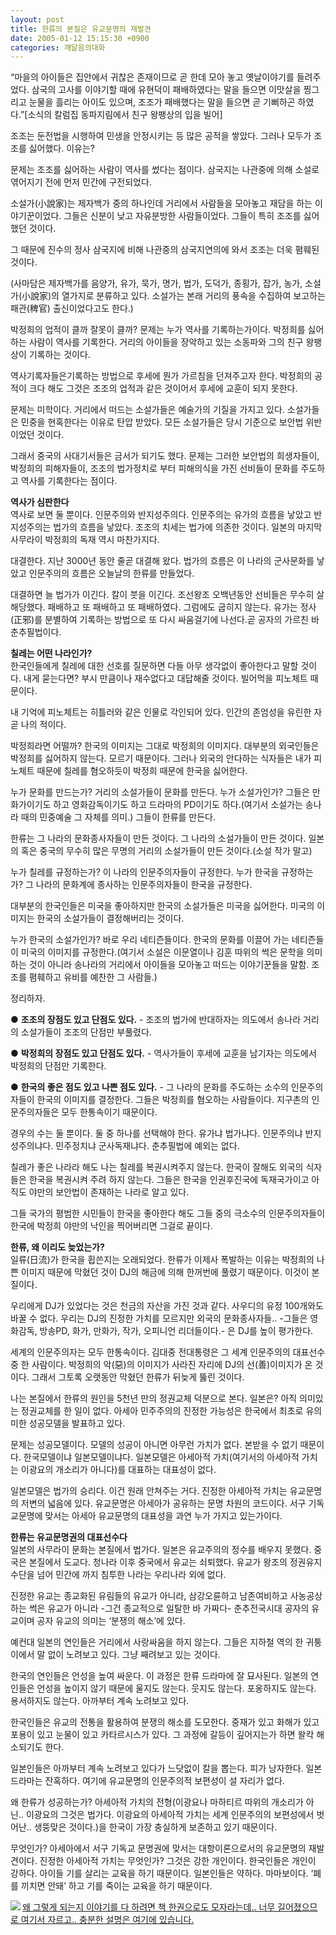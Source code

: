 ```yaml
---
layout: post
title: 한류의 본질은 유교문명의 재발견
date: 2005-01-12 15:15:30 +0900
categories: 깨달음의대화
---
```

“마을의 아이들은 집안에서 귀찮은 존재이므로 곧 한데 모아 놓고 옛날이야기를 들려주었다. 삼국의 고사를 이야기할 때에 유현덕이 패배하였다는 말을 들으면 이맛살을 찡그리고 눈물을 흘리는 아이도 있으며, 조조가 패배했다는 말을 들으면 곧 기뻐하곤 하였다.”[소식의 칼럼집 동파지림에서 친구 왕팽상의 입을 빌어]    
  
조조는 둔전법을 시행하여 민생을 안정시키는 등 많은 공적을 쌓았다. 그러나 모두가 조조를 싫어했다. 이유는?    
  
문제는 조조를 싫어하는 사람이 역사를 썼다는 점이다. 삼국지는 나관중에 의해 소설로 엮어지기 전에 먼저 민간에 구전되었다.    
  
소설가(小說家)는 제자백가 중의 하나인데 거리에서 사람들을 모아놓고 재담을 하는 이야기꾼이었다. 그들은 신분이 낮고 자유분방한 사람들이었다. 그들이 특히 조조를 싫어했던 것이다.    
  
그 때문에 진수의 정사 삼국지에 비해 나관중의 삼국지연의에 와서 조조는 더욱 폄훼된 것이다.    
  
(사마담은 제자백가를 음양가, 유가, 묵가, 명가, 법가, 도덕가, 종횡가, 잡가, 농가, 소설가(小說家)의 열가지로 분류하고 있다. 소설가는 본래 거리의 풍속을 수집하여 보고하는 패관(稗官) 출신이었다고도 한다.)    
  
박정희의 업적이 클까 잘못이 클까? 문제는 누가 역사를 기록하는가이다. 박정희를 싫어하는 사람이 역사를 기록한다. 거리의 아이들을 장악하고 있는 소동파와 그의 친구 왕팽상이 기록하는 것이다.    
  
역사기록자들은기록하는 방법으로 후세에 뭔가 가르침을 던져주고자 한다. 박정희의 공적이 크다 해도 그것은 조조의 업적과 같은 것이어서 후세에 교훈이 되지 못한다.    
  
문제는 미학이다. 거리에서 떠드는 소설가들은 예술가의 기질을 가지고 있다. 소설가들은 민중을 현혹한다는 이유로 탄압 받았다. 모든 소설가들은 당시 기준으로 보안법 위반이었던 것이다.    
  
그래서 중국의 사대기서들은 금서가 되기도 했다. 문제는 그러한 보안법의 희생자들이, 박정희의 피해자들이, 조조의 법가정치로 부터 피해의식을 가진 선비들이 문화를 주도하고 역사를 기록한다는 점이다. 
  
  
**역사가 심판한다**   
역사로 보면 둘 뿐이다. 인문주의와 반지성주의다. 인문주의는 유가의 흐름을 낳았고 반지성주의는 법가의 흐름을 낳았다. 조조의 치세는 법가에 의존한 것이다. 일본의 마지막 사무라이 박정희의 독재 역시 마찬가지다.    
  
대결한다. 지난 3000년 동안 줄곧 대결해 왔다. 법가의 흐름은 이 나라의 군사문화를 낳았고 인문주의의 흐름은 오늘날의 한류를 만들었다.    
  
대결하면 늘 법가가 이긴다. 칼이 붓을 이긴다. 조선왕조 오백년동안 선비들은 무수히 살해당했다. 패배하고 또 패배하고 또 패배하였다. 그럼에도 굽히지 않는다. 유가는 정사(正邪)를 분별하여 기록하는 방법으로 또 다시 싸움걸기에 나선다.곧 공자의 가르친 바 춘추필법이다.    
  
**칠레는 어떤 나라인가?**   
한국인들에게 칠레에 대한 선호를 질문하면 다들 아무 생각없이 좋아한다고 말할 것이다. 내게 묻는다면? 부시 만큼이나 재수없다고 대답해줄 것이다. 빌어먹을 피노체트 때문이다.    
  
내 기억에 피노체트는 히틀러와 같은 인물로 각인되어 있다. 인간의 존엄성을 유린한 자 곧 나의 적이다.    
  
박정희라면 어떨까? 한국의 이미지는 그대로 박정희의 이미지다. 대부분의 외국인들은 박정희를 싫어하지 않는다. 모르기 때문이다. 그러나 외국의 안다하는 식자들은 내가 피노체트 때문에 칠레를 혐오하듯이 박정희 때문에 한국을 싫어한다.    
  
누가 문화를 만드는가? 거리의 소설가들이 문화를 만든다. 누가 소설가인가? 그들은 만화가이기도 하고 영화감독이기도 하고 드라마의 PD이기도 하다.(여기서 소설가는 송나라 때의 민중예술 그 자체를 의미.) 그들이 한류를 만든다.    
  
한류는 그 나라의 문화종사자들이 만든 것이다. 그 나라의 소설가들이 만든 것이다. 일본의 혹은 중국의 무수히 많은 무명의 거리의 소설가들이 만든 것이다.(소설 작가 말고)    
  
누가 칠레를 규정하는가? 이 나라의 인문주의자들이 규정한다. 누가 한국을 규정하는가? 그 나라의 문화계에 종사하는 인문주의자들이 한국을 규정한다. 
  
  
대부분의 한국인들은 미국을 좋아하지만 한국의 소설가들은 미국을 싫어한다. 미국의 이미지는 한국의 소설가들이 결정해버리는 것이다. 
  
  
누가 한국의 소설가인가? 바로 우리 네티즌들이다. 한국의 문화를 이끌어 가는 네티즌들이 미국의 이미지를 규정한다.(여기서 소설은 이문열이나 김훈 따위의 썩은 문학을 의미하는 것이 아니라 송나라의 거리에서 아이들을 모아놓고 떠드는 이야기꾼들을 말함. 조조를 폄훼하고 유비를 예찬한 그 사람들.)    
  
정리하자.    
  
● **조조의 장점도 있고 단점도 있다.** - 조조의 법가에 반대하자는 의도에서 송나라 거리의 소설가들이 조조의 단점만 부풀렸다.    
  
● **박정희의 장점도 있고 단점도 있다.** - 역사가들이 후세에 교훈을 남기자는 의도에서 박정희의 단점만 기록한다.    
  
● **한국의 좋은 점도 있고 나쁜 점도 있다.** - 그 나라의 문화를 주도하는 소수의 인문주의자들이 한국의 이미지를 결정한다. 그들은 박정희를 혐오하는 사람들이다. 지구촌의 인문주의자들은 모두 한통속이기 때문이다.    
  
경우의 수는 둘 뿐이다. 둘 중 하나를 선택해야 한다. 유가냐 법가냐다. 인문주의냐 반지성주의냐다. 민주정치냐 군사독재냐다. 춘추필법에 예외는 없다. 
  
  
칠레가 좋은 나라라 해도 나는 칠레를 복권시켜주지 않는다. 한국이 잘해도 외국의 식자들은 한국을 복권시켜 주려 하지 않는다. 그들은 한국을 인권후진국에 독재국가이고 아직도 야만의 보안법이 존재하는 나라로 알고 있다.    
  
그들 국가의 평범한 시민들이 한국을 좋아한다 해도 그들 중의 극소수의 인문주의자들이 한국에 박정희 야만의 낙인을 찍어버리면 그걸로 끝이다. 
  
  
**한류, 왜 이리도 늦었는가?**   
일류(日流)가 한국을 휩쓴지는 오래되었다. 한류가 이제사 폭발하는 이유는 박정희의 나쁜 이미지 때문에 막혔던 것이 DJ의 해금에 의해 한꺼번에 풀렸기 때문이다. 이것이 본질이다.    
  
우리에게 DJ가 있었다는 것은 천금의 자산을 가진 것과 같다. 사우디의 유정 100개와도 바꿀 수 없다. 우리는 DJ의 진정한 가치를 모르지만 외국의 문화종사자들.. -그들은 영화감독, 방송PD, 화가, 만화가, 작가, 오피니언 리더들이다.- 은 DJ를 높이 평가한다.    
  
세계의 인문주의자는 모두 한통속이다. 김대중 전대통령은 그 세계 인문주의의 대표선수 중 한 사람이다. 박정희의 악(惡)의 이미지가 사라진 자리에 DJ의 선(善)이미지가 온 것이다. 그래서 그토록 오랫동안 막혔던 한류가 뒤늦게 뚫린 것이다.    
  
나는 본질에서 한류의 원인을 5천년 만의 정권교체 덕분으로 본다. 일본은? 아직 의미있는 정권교체를 한 일이 없다. 아세아 민주주의의 진정한 가능성은 한국에서 최초로 유의미한 성공모델을 발표하고 있다.    
  
문제는 성공모델이다. 모델의 성공이 아니면 아무런 가치가 없다. 본받을 수 없기 때문이다. 한국모델이냐 일본모델이냐다. 일본모델은 아세아적 가치(여기서의 아세아적 가치는 이광요의 개소리가 아니다)를 대표하는 대표성이 없다.    
  
일본모델은 법가의 승리다. 이건 원래 안쳐주는 거다. 진정한 아세아적 가치는 유교문명의 저변의 넓음에 있다. 유교문명은 아세아가 공유하는 문명 차원의 코드이다. 서구 기독교문명에 맞서는 아세아 유교문명의 대표성을 과연 누가 가지고 있는가이다.    
  
**한류는 유교문명권의 대표선수다**   
일본의 사무라이 문화는 본질에서 법가다. 일본은 유교주의의 정수를 배우지 못했다. 중국은 본질에서 도교다. 청나라 이후 중국에서 유교는 쇠퇴했다. 유교가 왕조의 정권유지수단을 넘어 민간에 까지 침투한 나라는 우리나라 외에 없다.    
  
진정한 유교는 종교화된 유림들의 유교가 아니라, 삼강오륜하고 남존여비하고 사농공상하는 썩은 유교가 아니라 -그건 종교적으로 일탈한 바 가짜다- 춘추전국시대 공자의 유교이며 공자 유교의 의미는 ‘분쟁의 해소’에 있다.    
  
예컨대 일본의 연인들은 거리에서 사랑싸움을 하지 않는다. 그들은 지하철 역의 한 귀퉁이에서 말 없이 노려보고 있다. 그냥 째려보고 있는 것이다. 
  
  
한국의 연인들은 언성을 높여 싸운다. 이 과정은 한류 드라마에 잘 묘사된다. 일본의 연인들은 언성을 높이지 않기 때문에 울지도 않는다. 웃지도 않는다. 포옹하지도 않는다. 용서하지도 않는다. 아까부터 계속 노려보고 있다.    
  
한국인들은 유교의 전통을 활용하여 분쟁의 해소를 도모한다. 중재가 있고 화해가 있고 포용이 있고 눈물이 있고 카타르시스가 있다. 그 과정에 갈등이 깊어지는가 하면 왈칵 해소되기도 한다.    
  
일본인들은 아까부터 계속 노려보고 있다가 느닷없이 칼을 뽑는다. 피가 낭자한다. 일본 드라마는 잔혹하다. 여기에 유교문명의 인문주의적 보편성이 설 자리가 없다.    
  
왜 한류가 성공하는가? 아세아적 가치의 전형(이광요나 마하티르 따위의 개소리가 아닌.. 이광요의 그것은 법가다. 이광요의 아세아적 가치는 세계 인문주의의 보편성에서 벗어난.. 생뚱맞은 것이다.)을 한국이 가장 충실하게 보존하고 있기 때문이다.    
  
무엇인가? 아세아에서 서구 기독교 문명권에 맞서는 대항이론으로서의 유교문명의 재발견이다. 진정한 아세아적 가치는 무엇인가? 그것은 강한 개인이다. 한국인들은 개인이 강하다. 아이들 기를 살리는 교육을 하기 때문이다. 일본인들은 약하다. 마마보이다. ‘폐를 끼치면 안돼’ 하고 기를 죽이는 교육을 하기 때문이다.    
  
<IMG src="http://drkimz.com/technote/board/private/upimg/1094455798.jpg" align=left border=0>  
<A href="http://drkimz.com/technote2/main.cgi?board=cafe" target=new>왜 그렇게 되는지 이야기를 다 하려면 책 한권으로도 모자라는데.. 너무 길어졌으므로 여기서 자르고.. 충분한 설명은 여기에 있습니다.</A>